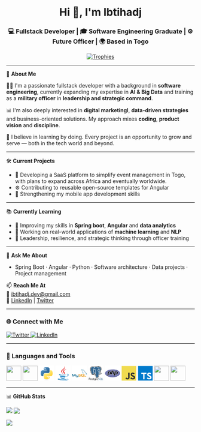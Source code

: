 <h1 align="center">Hi 👋, I'm Ibtihadj</h1>
<h3 align="center">💻 Fullstack Developer | 🎓 Software Engineering Graduate | ⚙️ Future Officer | 🌍 Based in Togo</h3>

<p align="center">
  <a href="https://github.com/ryo-ma/github-profile-trophy">
    <img src="https://github-profile-trophy.vercel.app/?username=devibtihadj&theme=onestar&margin-w=10" alt="Trophies" />
  </a>
</p>

---

🎯 **About Me**

👨‍💻 I'm a passionate fullstack developer with a background in **software engineering**, currently expanding my expertise in **AI & Big Data** and training as a **military officer** in **leadership and strategic command**.

📊 I'm also deeply interested in **digital marketingl**, **data-driven strategies** and business-oriented solutions. My approach mixes **coding**, **product vision** and **discipline**.

🚀 I believe in learning by doing. Every project is an opportunity to grow and serve — both in the tech world and beyond.

---

🛠️ **Current Projects**
- 🔭 Developing a SaaS platform to simplify event management in Togo, with plans to expand across Africa and eventually worldwide.
- ⚙️ Contributing to reusable open-source templates for Angular
- 📱 Strengthening my mobile app development skills

---

📚 **Currently Learning**
- 🧠 Improving my skills in **Spring boot**, **Angular** and **data analytics**
- 🤖 Working on real-world applications of **machine learning** and **NLP**
- 🧭 Leadership, resilience, and strategic thinking through officer training

---

💬 **Ask Me About**
- Spring Boot · Angular · Python · Software architecture · Data projects · Project management

📫 **Reach Me At**  
📧 ibtihadj.dev@gmail.com  
🔗 [LinkedIn](https://linkedin.com/in/ibtihadj-kpekpassi) | [Twitter](https://twitter.com/devibtihadj)

---

<h3 align="left">🌐 Connect with Me</h3>
<p align="left">
  <a href="https://twitter.com/devibtihadj" target="blank">
    <img src="https://raw.githubusercontent.com/rahuldkjain/github-profile-readme-generator/master/src/images/icons/Social/twitter.svg" alt="Twitter" height="30" width="40" />
  </a>
  <a href="https://linkedin.com/in/ibtihadj-kpekpassi" target="blank">
    <img src="https://raw.githubusercontent.com/rahuldkjain/github-profile-readme-generator/master/src/images/icons/Social/linked-in-alt.svg" alt="LinkedIn" height="30" width="40" />
  </a>
</p>

---

<h3 align="left">🧰 Languages and Tools</h3>
<p align="left">
  <a href="https://angular.io" target="_blank"><img src="https://angular.io/assets/images/logos/angular/angular.svg" width="40" height="40"/></a>
  <a href="https://spring.io/" target="_blank"><img src="https://www.vectorlogo.zone/logos/springio/springio-icon.svg" width="40" height="40"/></a>
  <a href="https://www.python.org" target="_blank"><img src="https://raw.githubusercontent.com/devicons/devicon/master/icons/python/python-original.svg" width="40" height="40"/></a>
  <a href="https://www.java.com" target="_blank"><img src="https://raw.githubusercontent.com/devicons/devicon/master/icons/java/java-original.svg" width="40" height="40"/></a>
  <a href="https://www.mysql.com/" target="_blank"><img src="https://raw.githubusercontent.com/devicons/devicon/master/icons/mysql/mysql-original-wordmark.svg" width="40" height="40"/></a>
  <a href="https://www.postgresql.org" target="_blank"><img src="https://raw.githubusercontent.com/devicons/devicon/master/icons/postgresql/postgresql-original-wordmark.svg" width="40" height="40"/></a>
  <a href="https://www.php.net" target="_blank"><img src="https://raw.githubusercontent.com/devicons/devicon/master/icons/php/php-original.svg" width="40" height="40"/></a>
  <a href="https://developer.mozilla.org/en-US/docs/Web/JavaScript" target="_blank"><img src="https://raw.githubusercontent.com/devicons/devicon/master/icons/javascript/javascript-original.svg" width="40" height="40"/></a>
  <a href="https://www.typescriptlang.org/" target="_blank"><img src="https://raw.githubusercontent.com/devicons/devicon/master/icons/typescript/typescript-original.svg" width="40" height="40"/></a>
  <a href="https://git-scm.com/" target="_blank"><img src="https://www.vectorlogo.zone/logos/git-scm/git-scm-icon.svg" width="40" height="40"/></a>
  <a href="https://postman.com" target="_blank"><img src="https://www.vectorlogo.zone/logos/getpostman/getpostman-icon.svg" width="40" height="40"/></a>
</p>

---

📊 **GitHub Stats**
<p>
  <img align="left" src="https://github-readme-stats.vercel.app/api/top-langs?username=devibtihadj&show_icons=true&locale=en&layout=compact" />
</p>

<p>&nbsp;<img align="center" src="https://github-readme-stats.vercel.app/api?username=devibtihadj&show_icons=true&locale=en" /></p>

<p><img align="center" src="https://github-readme-streak-stats.herokuapp.com/?user=devibtihadj" /></p>
